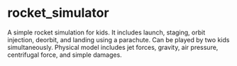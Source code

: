rocket_simulator
================

A simple rocket simulation for kids. It includes launch, staging, orbit injection, deorbit, and landing using a parachute. Can be played by two kids simultaneously. Physical model includes jet forces, gravity, air pressure, centrifugal force, and simple damages.
